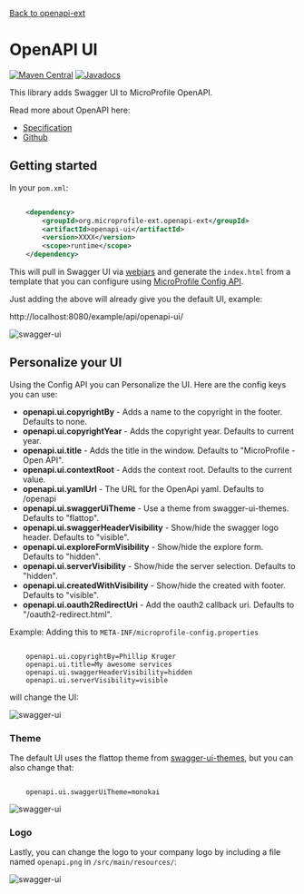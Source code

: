 [Back to openapi-ext](https://github.com/microprofile-extensions/openapi-ext/blob/main/README.md)

# OpenAPI UI

[![Maven Central](https://maven-badges.herokuapp.com/maven-central/org.microprofile-ext.openapi-ext/opanapi-ui/badge.svg)](https://maven-badges.herokuapp.com/maven-central/org.microprofile-ext.openapi-ext/openapi-ui)
[![Javadocs](https://www.javadoc.io/badge/org.microprofile-ext.openapi-ext/openapi-ui.svg)](https://www.javadoc.io/doc/org.microprofile-ext.openapi-ext/openapi-ui)

This library adds Swagger UI to MicroProfile OpenAPI.

Read more about OpenAPI here: 

* [Specification](http://download.eclipse.org/microprofile/microprofile-open-api-1.0/microprofile-openapi-spec.html)
* [Github](https://github.com/eclipse/microprofile-open-api)

## Getting started

In your ```pom.xml```:

```xml

    <dependency>
        <groupId>org.microprofile-ext.openapi-ext</groupId>
        <artifactId>openapi-ui</artifactId>
        <version>XXXX</version>
        <scope>runtime</scope>
    </dependency>

```

This will pull in Swagger UI via [webjars](http://webjars.org/) and generate the ```index.html``` from a template that you can configure using [MicroProfile Config API](https://github.com/eclipse/microprofile-config).

Just adding the above will already give you the default UI, example:

http://localhost:8080/example/api/openapi-ui/

![swagger-ui](vanilla.png)

## Personalize your UI

Using the Config API you can Personalize the UI. Here are the config keys you can use:

* **openapi.ui.copyrightBy** - Adds a name to the copyright in the footer. Defaults to none.
* **openapi.ui.copyrightYear** - Adds the copyright year. Defaults to current year.
* **openapi.ui.title** - Adds the title in the window. Defaults to "MicroProfile - Open API".
* **openapi.ui.contextRoot** - Adds the context root. Defaults to the current value.
* **openapi.ui.yamlUrl** - The URL for the OpenApi yaml. Defaults to /openapi
* **openapi.ui.swaggerUiTheme** - Use a theme from swagger-ui-themes. Defaults to "flattop".
* **openapi.ui.swaggerHeaderVisibility** - Show/hide the swagger logo header. Defaults to "visible".
* **openapi.ui.exploreFormVisibility** - Show/hide the explore form. Defaults to "hidden".
* **openapi.ui.serverVisibility** - Show/hide the server selection. Defaults to "hidden".
* **openapi.ui.createdWithVisibility** - Show/hide the created with footer. Defaults to "visible".
* **openapi.ui.oauth2RedirectUri** - Add the oauth2 callback uri. Defaults to "/oauth2-redirect.html".


Example: Adding this to ```META-INF/microprofile-config.properties```

```

    openapi.ui.copyrightBy=Phillip Kruger
    openapi.ui.title=My awesome services
    openapi.ui.swaggerHeaderVisibility=hidden
    openapi.ui.serverVisibility=visible
```

will change the UI:

![swagger-ui](configured1.png)

### Theme

The default UI uses the flattop theme from [swagger-ui-themes](http://meostrander.com/swagger-ui-themes/), but you can also change that:

```

    openapi.ui.swaggerUiTheme=monokai
```

![swagger-ui](configured2.png)

### Logo

Lastly, you can change the logo to your company logo by including a file named ```openapi.png``` in ```/src/main/resources/```:

![swagger-ui](configured3.png)
